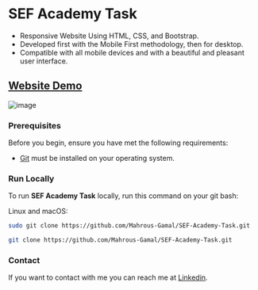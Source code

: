 # SEF Academy Task

- Responsive Website Using HTML, CSS, and Bootstrap.
- Developed first with the Mobile First methodology, then for desktop.
- Compatible with all mobile devices and with a beautiful and pleasant user interface.

## [Website Demo](https://mahrous-gamal.github.io/SEF-Academy-Task/)

![image](https://github.com/Mahrous-Gamal/SEF-Academy-Task/assets/105131896/866c18cc-aa94-4817-9f09-064f457d5a48)

### Prerequisites

Before you begin, ensure you have met the following requirements:

* [Git](https://git-scm.com/downloads "Download Git") must be installed on your operating system.

### Run Locally

To run **SEF Academy Task** locally, run this command on your git bash:

Linux and macOS:

```bash
sudo git clone https://github.com/Mahrous-Gamal/SEF-Academy-Task.git
```

```bash
git clone https://github.com/Mahrous-Gamal/SEF-Academy-Task.git
```

### Contact

If you want to contact with me you can reach me at [Linkedin](https://www.linkedin.com/in/mahrous-gamal-044693218/).

